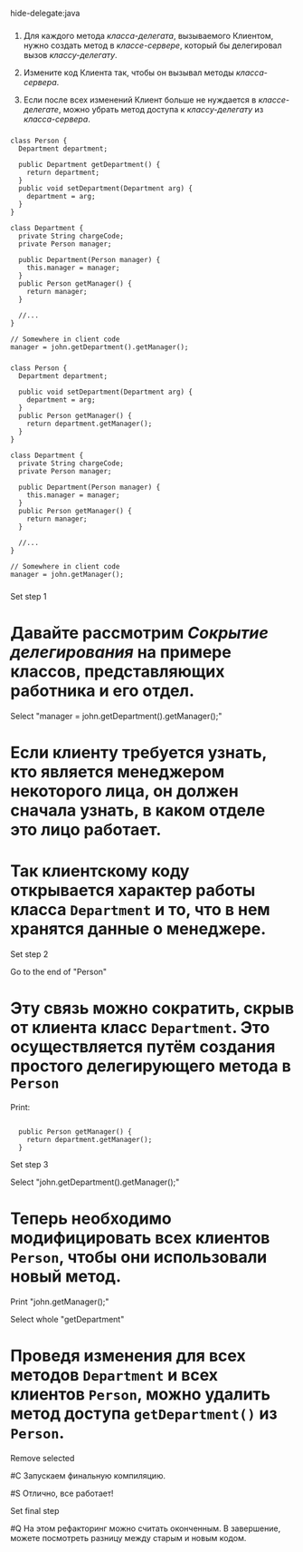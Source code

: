 hide-delegate:java

###

1. Для каждого метода <i>класса-делегата</i>, вызываемого Клиентом, нужно создать метод в <i>классе-сервере</i>, который бы делегировал вызов <i>классу-делегату</i>.

2. Измените код Клиента так, чтобы он вызывал методы <i>класса-сервера</i>.

3. Если после всех изменений Клиент больше не нуждается в <i>классе-делегате</i>, можно убрать метод доступа к <i>классу-делегату</i> из <i>класса-сервера</i>.



###

```
class Person {
  Department department;

  public Department getDepartment() {
    return department;
  }
  public void setDepartment(Department arg) {
    department = arg;
  }
}

class Department {
  private String chargeCode;
  private Person manager;

  public Department(Person manager) {
    this.manager = manager;
  }
  public Person getManager() {
    return manager;
  }
  
  //...
}

// Somewhere in client code
manager = john.getDepartment().getManager();
```

###

```
class Person {
  Department department;

  public void setDepartment(Department arg) {
    department = arg;
  }
  public Person getManager() {
    return department.getManager();
  }
}

class Department {
  private String chargeCode;
  private Person manager;

  public Department(Person manager) {
    this.manager = manager;
  }
  public Person getManager() {
    return manager;
  }
  
  //...
}

// Somewhere in client code
manager = john.getManager();
```

###

Set step 1

# Давайте рассмотрим <i>Сокрытие делегирования</i> на примере классов, представляющих работника и его отдел.

Select "manager = john.getDepartment().getManager();"

# Если клиенту требуется узнать, кто является менеджером некоторого лица, он должен сначала узнать, в каком отделе это лицо работает.

# Так клиентскому коду открывается характер работы класса <code>Department</code> и то, что в нем хранятся данные о менеджере.

Set step 2

Go to the end of "Person"

# Эту связь можно сократить, скрыв от клиента класс <code>Department</code>. Это осуществляется путём создания простого делегирующего метода в <code>Person</code>

Print:
```

  public Person getManager() {
    return department.getManager();
  }
```

Set step 3

Select "john.getDepartment().getManager();"

# Теперь необходимо модифицировать всех клиентов <code>Person</code>, чтобы они использовали новый метод.

Print "john.getManager();"

Select whole "getDepartment"

# Проведя изменения для всех методов <code>Department</code> и всех клиентов <code>Person</code>, можно удалить метод доступа <code>getDepartment()</code> из <code>Person</code>.

Remove selected

#C Запускаем финальную компиляцию.

#S Отлично, все работает!

Set final step

#Q На этом рефакторинг можно считать оконченным. В завершение, можете посмотреть разницу между старым и новым кодом.